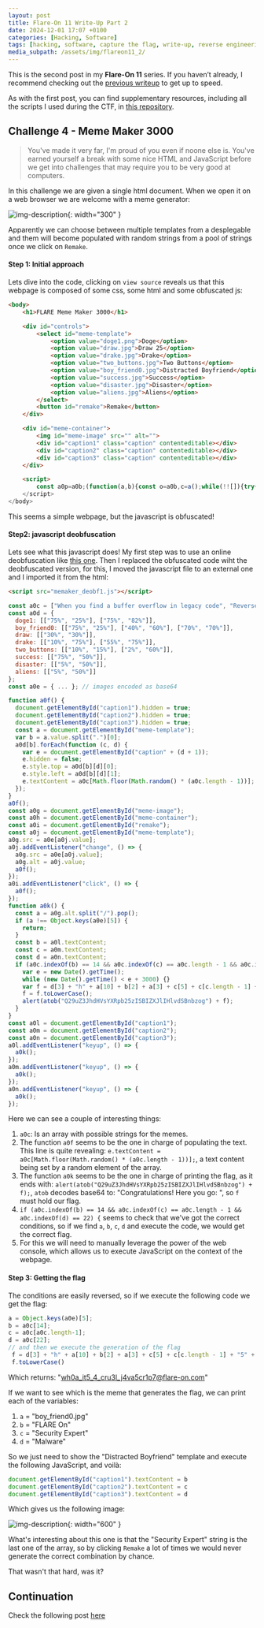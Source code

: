 ```yaml
---
layout: post
title: Flare-On 11 Write-Up Part 2
date: 2024-12-01 17:07 +0100
categories: [Hacking, Software]
tags: [hacking, software, capture the flag, write-up, reverse engineering]
media_subpath: /assets/img/flareon11_2/
---
```


This is the second post in my **Flare-On 11** series. If you haven’t already, I recommend checking out the [previous writeup](/posts/flare-on-11-write-up-part-1/) to get up to speed. 

As with the first post, you can find supplementary resources, including all the scripts I used during the CTF, in [this repository](https://github.com/vik0t0r/flare-on-11).

## Challenge 4 - Meme Maker 3000

>You've made it very far, I'm proud of you even if noone else is. You've earned yourself a break with some nice HTML and JavaScript before we get into challenges that may require you to be very good at computers.

In this challenge we are given a single html document. When we open it on a web browser we are welcome with a meme generator:

![img-description](meme1.png){: width="300" }

Apparently we can choose between multiple templates from a desplegable and them will become populated with random strings from a pool of strings once we click on `Remake`.

#### Step 1: Initial approach

Lets dive into the code, clicking on `view source` reveals us that this webpage is composed of some css, some html and some obfuscated js:

```html
<body>
    <h1>FLARE Meme Maker 3000</h1>

    <div id="controls">
        <select id="meme-template">
            <option value="doge1.png">Doge</option>
            <option value="draw.jpg">Draw 25</option>
            <option value="drake.jpg">Drake</option>
            <option value="two_buttons.jpg">Two Buttons</option>
            <option value="boy_friend0.jpg">Distracted Boyfriend</option>
            <option value="success.jpg">Success</option>
            <option value="disaster.jpg">Disaster</option>
            <option value="aliens.jpg">Aliens</option>
        </select>
        <button id="remake">Remake</button>
    </div>

    <div id="meme-container">
        <img id="meme-image" src="" alt="">
        <div id="caption1" class="caption" contenteditable></div>
        <div id="caption2" class="caption" contenteditable></div>
        <div id="caption3" class="caption" contenteditable></div>
    </div>

    <script>
        const a0p=a0b;(function(a,b){const o=a0b,c=a();while(!![]){try{const d=parseInt(o(0xd7ed))/0x1*(parseInt(o(0x381d))/0x2)+-p
    </script>
</body>
```

This seems a simple webpage, but the javascript is obfuscated!

#### Step2: javascript deobfuscation

Lets see what this javascript does! My first step was to use an online deobfuscation like [this one](https://deobfuscate.io/). Then I replaced the obfuscated code wiht the deobfuscated version, for this, I moved the javascript file to an external one and I imported it from the html:

```html
<script src="memaker_deobf1.js"></script>
```

```javascript
const a0c = ["When you find a buffer overflow in legacy code", "Reverse Engineer", "When you decompile the obfuscated code and it makes perfect sense", "Me after a week of reverse engineering", "When your decompiler crashes", "It's not a bug, it'a a feature", "Security 'Expert'", "AI", "That's great, but can you hack it?", "When your code compiles for the first time", "If it ain't broke, break it", "Reading someone else's code", "EDR", "This is fine", "FLARE On", "It's always DNS", "strings.exe", "Don't click on that.", "When you find the perfect 0-day exploit", "Security through obscurity", "Instant Coffee", "H@x0r", "Malware", "$1,000,000", "IDA Pro", "Security Expert"];
const a0d = {
  doge1: [["75%", "25%"], ["75%", "82%"]],
  boy_friend0: [["75%", "25%"], ["40%", "60%"], ["70%", "70%"]],
  draw: [["30%", "30%"]],
  drake: [["10%", "75%"], ["55%", "75%"]],
  two_buttons: [["10%", "15%"], ["2%", "60%"]],
  success: [["75%", "50%"]],
  disaster: [["5%", "50%"]],
  aliens: [["5%", "50%"]]
};
const a0e = { ... }; // images encoded as base64

function a0f() {
  document.getElementById("caption1").hidden = true;
  document.getElementById("caption2").hidden = true;
  document.getElementById("caption3").hidden = true;
  const a = document.getElementById("meme-template");
  var b = a.value.split(".")[0];
  a0d[b].forEach(function (c, d) {
    var e = document.getElementById("caption" + (d + 1));
    e.hidden = false;
    e.style.top = a0d[b][d][0];
    e.style.left = a0d[b][d][1];
    e.textContent = a0c[Math.floor(Math.random() * (a0c.length - 1))];
  });
}
a0f();
const a0g = document.getElementById("meme-image");
const a0h = document.getElementById("meme-container");
const a0i = document.getElementById("remake");
const a0j = document.getElementById("meme-template");
a0g.src = a0e[a0j.value];
a0j.addEventListener("change", () => {
  a0g.src = a0e[a0j.value];
  a0g.alt = a0j.value;
  a0f();
});
a0i.addEventListener("click", () => {
  a0f();
});
function a0k() {
  const a = a0g.alt.split("/").pop();
  if (a !== Object.keys(a0e)[5]) {
    return;
  }
  const b = a0l.textContent;
  const c = a0m.textContent;
  const d = a0n.textContent;
  if (a0c.indexOf(b) == 14 && a0c.indexOf(c) == a0c.length - 1 && a0c.indexOf(d) == 22) {
    var e = new Date().getTime();
    while (new Date().getTime() < e + 3000) {}
    var f = d[3] + "h" + a[10] + b[2] + a[3] + c[5] + c[c.length - 1] + "5" + a[3] + "4" + a[3] + c[2] + c[4] + c[3] + "3" + d[2] + a[3] + "j4" + a0c[1][2] + d[4] + "5" + c[2] + d[5] + "1" + c[11] + "7" + a0c[21][1] + b.replace(" ", "-") + a[11] + a0c[4].substring(12, 15);
    f = f.toLowerCase();
    alert(atob("Q29uZ3JhdHVsYXRpb25zISBIZXJlIHlvdSBnbzog") + f);
  }
}
const a0l = document.getElementById("caption1");
const a0m = document.getElementById("caption2");
const a0n = document.getElementById("caption3");
a0l.addEventListener("keyup", () => {
  a0k();
});
a0m.addEventListener("keyup", () => {
  a0k();
});
a0n.addEventListener("keyup", () => {
  a0k();
});
```
Here we can see a couple of interesting things:

1. `a0c`: Is an array with possible strings for the memes.
2. The function `a0f` seems to be the one in charge of populating the text. This line is quite revealing: `e.textContent = a0c[Math.floor(Math.random() * (a0c.length - 1))];`, a text content being set by a random element of the array.
3. The function `a0k` seems to be the one in charge of printing the flag, as it ends with: `alert(atob("Q29uZ3JhdHVsYXRpb25zISBIZXJlIHlvdSBnbzog") + f);`, `atob` decodes base64 to: "Congratulations! Here you go: ", so `f` must hold our flag.
4. `if (a0c.indexOf(b) == 14 && a0c.indexOf(c) == a0c.length - 1 && a0c.indexOf(d) == 22) {` seems to check that we've got the correct conditions, so if we find `a`, `b`, `c`, `d` and execute the code, we would get the correct flag.
5. For this we will need to manually leverage the power of the web console, which allows us to execute JavaScript on the context of the webpage.

#### Step 3: Getting the flag

The conditions are easily reversed, so if we execute the following code we get the flag:
```javascript
a = Object.keys(a0e)[5];
b = a0c[14];
c = a0c[a0c.length-1];
d = a0c[22];
// and then we execute the generation of the flag
 f = d[3] + "h" + a[10] + b[2] + a[3] + c[5] + c[c.length - 1] + "5" + a[3] + "4" + a[3] + c[2] + c[4] + c[3] + "3" + d[2] + a[3] + "j4" + a0c[1][2] + d[4] + "5" + c[2] + d[5] + "1" + c[11] + "7" + a0c[21][1] + b.replace(" ", "-") + a[11] + a0c[4].substring(12, 15);
 f.toLowerCase()
```
Which returns: "wh0a_it5_4_cru3l_j4va5cr1p7@flare-on.com"

If we want to see which is the meme that generates the flag, we can print each of the variables:

1. `a` = "boy_friend0.jpg"
2. `b` = "FLARE On"
3. `c` = "Security Expert"
4. `d` = "Malware"

So we just need to show the "Distracted Boyfriend" template and execute the following JavaScript, and voilà:

```javascript
document.getElementById("caption1").textContent = b
document.getElementById("caption2").textContent = c
document.getElementById("caption3").textContent = d
```

Which gives us the following image:

![img-description](meme2.png){: width="600" }

What's interesting about this one is that the "Security Expert" string is the last one of the array, so by clicking `Remake` a lot of times we would never generate the correct combination by chance.

That wasn't that hard, was it?


## Continuation

Check the following post [here](/posts/flare-on-11-write-up-part-3/)